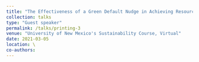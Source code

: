 ```yaml
---
title: "The Effectiveness of a Green Default Nudge in Achieving Resource Conservation"
collection: talks
type: "Guest speaker"
permalink: /talks/printing-3
venue: "University of New Mexico's Sustainability Course, Virtual"
date: 2021-03-05
location: \
co-authors: 
---
```


